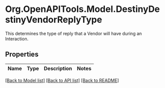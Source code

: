 # Org.OpenAPITools.Model.DestinyDestinyVendorReplyType
This determines the type of reply that a Vendor will have during an Interaction.

## Properties

Name | Type | Description | Notes
------------ | ------------- | ------------- | -------------

[[Back to Model list]](../README.md#documentation-for-models) [[Back to API list]](../README.md#documentation-for-api-endpoints) [[Back to README]](../README.md)

